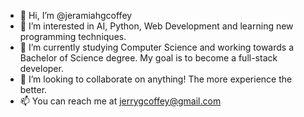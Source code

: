 - 👋 Hi, I’m @jeramiahgcoffey
- 👀 I’m interested in AI, Python, Web Development and learning new programming techniques.
- 🌱 I’m currently studying Computer Science and working towards a Bachelor of Science degree. My goal is to become a full-stack developer.
- 💞️ I’m looking to collaborate on anything! The more experience the better.
- 📫 You can reach me at jerrygcoffey@gmail.com

<!---
jeramiahgcoffey/jeramiahgcoffey is a ✨ special ✨ repository because its `README.md` (this file) appears on your GitHub profile.
You can click the Preview link to take a look at your changes.
--->
